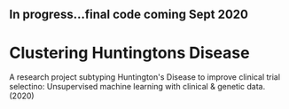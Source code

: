 ## In progress...final code coming Sept 2020

# Clustering Huntingtons Disease
A research project subtyping Huntington's Disease to improve clinical trial selectino: Unsupervised machine learning with clinical &amp; genetic data. (2020)


